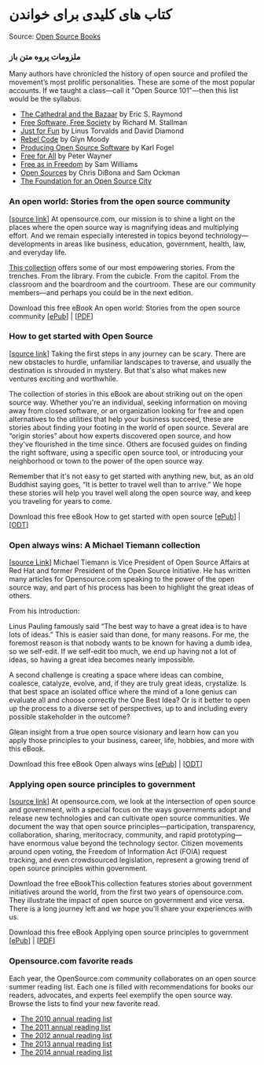 # کتاب های کلیدی برای خواندن

Source: [Open Source Books](http://opensource.com/resources/ebooks)

###  ملزومات پروه متن باز
Many authors have chronicled the history of open source and profiled the movement’s most prolific personalities. These are some of the most popular accounts. If we taught a class—call it "Open Source 101"—then this list would be the syllabus.

- [The Cathedral and the Bazaar](http://shop.oreilly.com/product/9780596001087.do) by Eric S. Raymond
- [Free Software, Free Society](http://shop.fsf.org/product/free-software-free-society-2/) by Richard M. Stallman
- [Just for Fun](http://books.google.com/books/about/Just_for_Fun.html?id=6zSWd8Ou8BAC) by Linus Torvalds and David Diamond
- [Rebel Code](http://books.google.com/books/about/Rebel_Code.html?id=kIU1scm4w6QC) by Glyn Moody
- [Producing Open Source Software](http://producingoss.com/) by Karl Fogel
- [Free for All](http://books.google.com/books/about/Free_for_All.html?id=gLxQAAAAMAAJ) by Peter Wayner
- [Free as in Freedom](http://oreilly.com/openbook/freedom/) by Sam Williams
- [Open Sources](http://shop.oreilly.com/product/9781565925823.do) by Chris DiBona and Sam Ockman
- [The Foundation for an Open Source City](http://theopensourcecity.com)

### An open world: Stories from the open source community 
[[source link](http://opensource.com/resources/ebook/best)]
At opensource.com, our mission is to shine a light on the places where the open source way is magnifying ideas and multiplying effort. And we remain especially interested in topics beyond technology—developments in areas like business, education, government, health, law, and everyday life.

[This collection](http://opensource.com/sites/default/files/open_source_eBook_AnOpenWorld_web.pdf) offers some of our most empowering stories. From the trenches. From the library. From the cubicle. From the capitol. From the classroom and the boardroom and the courtroom. These are our community members—and perhaps you could be in the next edition.

Download this free eBook
An open world: Stories from the open source community [[ePub](http://opensource.com/sites/default/files/an_open_world.epub)] | [[PDF](http://opensource.com/sites/default/files/open_source_eBook_AnOpenWorld_web.pdf)]

### How to get started with Open Source 
[[source link](http://opensource.com/resources/ebook/how-get-started-open-source)]
Taking the first steps in any journey can be scary. There are new obstacles to hurdle, unfamiliar landscapes to traverse, and usually the destination is shrouded in mystery. But that's also what makes new ventures exciting and worthwhile.

The collection of stories in this eBook are about striking out on the open source way. Whether you're an individual, seeking information on moving away from closed software, or an organization looking for free and open alternatives to the utilities that help your business succeed, these are stories about finding your footing in the world of open source. Several are “origin stories” about how experts discovered open source, and how they've flourished in the time since. Others are focused guides on finding the right software, using a specific open source tool, or introducing your neighborhood or town to the power of the open source way.

Remember that it's not easy to get started with anything new, but, as an old Buddhist saying goes, “It is better to travel well than to arrive.” We hope these stories will help you travel well along the open source way, and keep you traveling for years to come.

Download this free eBook
How to get started with open source [[ePub](http://opensource.com/sites/default/files/beginners-in-open-source.epub)] | [[ODT](http://opensource.com/sites/default/files/beginners-in-open-source.odt)] 

### Open always wins: A Michael Tiemann collection 
[[source Link](http://opensource.com/resources/ebook/open-always-wins)]
Michael Tiemann is Vice President of Open Source Affairs at Red Hat and former President of the Open Source Initiative. He has written many articles for Opensource.com speaking to the power of the open source way, and part of his process has been to highlight the great ideas of others.

From his introduction:

Linus Pauling famously said “The best way to have a great idea is to have lots of ideas.” This is easier said than done, for many reasons. For me, the foremost reason is that nobody wants to be known for having a dumb idea, so we self-edit. If we self-edit too much, we end up having not a lot of ideas, so having a great idea becomes nearly impossible.

A second challenge is creating a space where ideas can combine, coalesce, catalyze, evolve, and, if they are truly great ideas, crystalize. Is that best space an isolated office where the mind of a lone genius can evaluate all and choose correctly the One Best Idea? Or is it better to open up the process to a diverse set of perspectives, up to and including every possible stakeholder in the outcome?

Glean insight from a true open source visionary and learn how can you apply those principles to your business, career, life, hobbies, and more with this eBook.

Download this free eBook
Open always wins [[ePub](http://opensource.com/sites/default/files/open_always_wins_michael_tiemann_collection.epub)] | [[ODT](http://opensource.com/sites/default/files/open_always_wins_michael_tiemann_collection_source.odt)]

### Applying open source principles to government 
[[source link](http://opensource.com/resources/ebook/opengov)]
At opensource.com, we look at the intersection of open source and government, with a special focus on the ways governments adopt and release new technologies and can cultivate open source communities. We document the way that open source principles—participation, transparency, collaboration, sharing, meritocracy, community, and rapid prototyping—have enormous value beyond the technology sector. Citizen movements around open voting, the Freedom of Information Act (FOIA) request tracking, and even crowdsourced legislation, represent a growing trend of open source principles within government.

Download the free eBookThis collection features stories about government initiatives around the world, from the first two years of opensource.com. They illustrate the impact of open source on government and vice versa. There is a long journey left and we hope you'll share your experiences with us.

Download this free eBook
Applying open source principles to government [[ePub](http://opensource.com/sites/default/files/applying_open_source_systems_to_government.epub)] | [[PDF](http://opensource.com/sites/default/files/open_source_eBook_OpenGovernment_web.pdf)]

### Opensource.com favorite reads
Each year, the OpenSource.com community collaborates on an open source summer reading list. Each one is filled with recommendations for books our readers, advocates, and experts feel exemplify the open source way. Browse the lists to find your new favorite read.

- [The 2010 annual reading list](http://opensource.com/life/10/8/open-books-opensourcecom-summer-reading-list)
- [The 2011 annual reading list](http://opensource.com/life/11/7/summer-reading-list)
- [The 2012 annual reading list](http://opensource.com/life/12/7/your-2012-open-source-summer-reading)
- [The 2013 annual reading list](http://opensource.com/life/13/6/summer-reading-list-2013)
- [The 2014 annual reading list](http://opensource.com/life/14/6/annual-reading-list-2014)